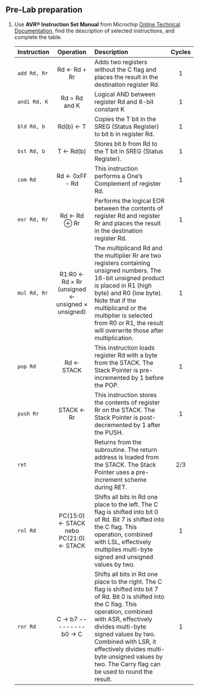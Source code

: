 ## Pre-Lab preparation

1. Use **AVR® Instruction Set Manual** from Microchip [Online Technical Documentation](https://onlinedocs.microchip.com/), find the description of selected instructions, and complete the table.

   | **Instruction** | **Operation** | **Description** | **Cycles** |
   | :-- | :-: | :-- | :-: |
   | `add Rd, Rr` | Rd ← Rd + Rr | Adds two registers without the C flag and places the result in the destination register Rd. | 1 |
   | `andi Rd, K` | Rd = Rd and K | Logical AND between register Rd and 8-bit constant K | 1 |
   | `bld Rd, b` | Rd(b) ← T | Copies the T bit in the SREG (Status Register) to bit b in register Rd. | 1 |
   | `bst Rd, b` | T ← Rd(b) | Stores bit b from Rd to the T bit in SREG (Status Register). | 1 |
   | `com Rd` | Rd ← 0xFF - Rd | This instruction performs a One’s Complement of register Rd. | 1 |
   | `eor Rd, Rr` | Rd ← Rd ⊕ Rr | Performs the logical EOR between the contents of register Rd and register Rr and places the result in the destination register Rd. | 1 |
   | `mul Rd, Rr` | R1:R0 ← Rd × Rr (unsigned ← unsigned × unsigned) | The multiplicand Rd and the multiplier Rr are two registers containing unsigned numbers. The 16-bit unsigned product is placed in R1 (high byte) and R0 (low byte). Note that if the multiplicand or the multiplier is selected from R0 or R1, the result will overwrite those after multiplication. | 1 |
   | `pop Rd` | Rd ← STACK | This instruction loads register Rd with a byte from the STACK. The Stack Pointer is pre-incremented by 1 before the POP. | 1 |
   | `push Rr` | STACK ← Rr | This instruction stores the contents of register Rr on the STACK. The Stack Pointer is post-decremented by 1 after the PUSH. | 1 |
   | `ret` |  | Returns from the subroutine. The return address is loaded from the STACK. The Stack Pointer uses a pre-increment scheme during RET. | 2/3 |
   | `rol Rd` | PC(15:0) ← STACK nebo PC(21:0) ← STACK | Shifts all bits in Rd one place to the left. The C flag is shifted into bit 0 of Rd. Bit 7 is shifted into the C flag. This operation, combined with LSL, effectively multiplies multi-byte signed and unsigned values by two. | 1 |
   | `ror Rd` | C -> b7 --------- b0 -> C | Shifts all bits in Rd one place to the right. The C flag is shifted into bit 7 of Rd. Bit 0 is shifted into the C flag. This operation, combined with ASR, effectively divides multi-byte signed values by two. Combined with LSR, it effectively divides multi-byte unsigned values by two. The Carry flag can be used to round the result. | 1 |
